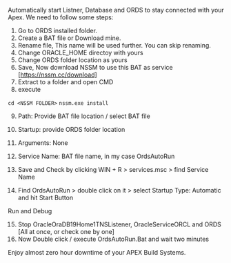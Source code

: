 Automatically start Listner, Database and ORDS to stay connected with your Apex. We need to follow some steps:

1. Go to ORDS installed folder.
2. Create a BAT file or Download mine.
3. Rename file, This name will be used further. You can skip renaming.
4. Change ORACLE_HOME directoy with yours
5. Change ORDS folder location as yours
6. Save, Now download NSSM to use this BAT as service [https://nssm.cc/download]
7. Extract to a folder and open CMD
8. execute

``cd <NSSM FOLDER>``
``nssm.exe install``

9. Path: Provide BAT file location / select BAT file
10. Startup: provide ORDS folder location
11. Arguments: None
12. Service Name: BAT file name, in my case OrdsAutoRun
13. Save and Check by clicking WIN + R > services.msc > find Service Name

14. Find OrdsAutoRun > double click on it > select Startup Type: Automatic and hit Start Button

Run and Debug

15. Stop OracleOraDB19Home1TNSListener, OracleServiceORCL and ORDS [All at once, or check one by one]
16. Now Double click / execute OrdsAutoRun.Bat and wait two minutes




Enjoy almost zero hour downtime of your APEX Build Systems.
